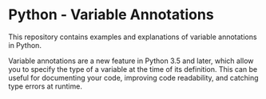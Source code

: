 <h1>Python - Variable Annotations</h1>
This repository contains examples and explanations of variable annotations in Python.

Variable annotations are a new feature in Python 3.5 and later, which allow you to specify the type of a variable at the time of its definition. This can be useful for documenting your code, improving code readability, and catching type errors at runtime.